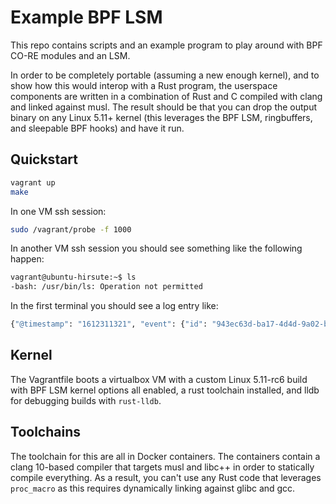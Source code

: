 # Example BPF LSM

This repo contains scripts and an example program to play around with BPF CO-RE modules and an LSM.

In order to be completely portable (assuming a new enough kernel), and to show how this would interop with a Rust program, the userspace components are written in a combination of Rust and C compiled with clang and linked against musl. The result should be that you can drop the output binary on any Linux 5.11+ kernel (this leverages the BPF LSM, ringbuffers, and sleepable BPF hooks) and have it run.

## Quickstart

```bash
vagrant up
make
```

In one VM ssh session:

```bash
sudo /vagrant/probe -f 1000
```

In another VM ssh session you should see something like the following happen:

```bash
vagrant@ubuntu-hirsute:~$ ls
-bash: /usr/bin/ls: Operation not permitted
```

In the first terminal you should see a log entry like:

```bash
{"@timestamp": "1612311321", "event": {"id": "943ec63d-ba17-4d4d-9a02-b61b9e103e2c", "kind": "event", "category": "process", "action": "execution-denied", "type": "start", "module": "bpf-lsm", "provider": "bprm-check-security", "sequence": "0"}, "host": {"hostname": "ubuntu-hirsute", "ip": ["10.0.2.15", "fe80::45:b3ff:fe9e:e735"], "mac": ["02:45:b3:9e:e7:35"], "uptime": "51", "os": {"type": "linux", "name": "Ubuntu", "kernel": "5.11.0-rc6-bpf-lsm"}}, "process": {"pid": 1608, "entity_id": "438a54f19a1430d9a6ce79433c3af8dc5bf0ab6e4427c872da54befc2d205628", "name": "ls", "ppid": 1492, "executable": "/usr/bin/ls", "args_count": "2", "start": "1612311321", "thread.id": "1608", "parent": {"pid": 1492, "entity_id": "da3de02e9f2a9faf7387db10ee9fa3952b8406fa37563f1351e4504f8b517ebe", "name": "bash", "ppid": 1491, "start": "1612311305", "thread.id": "1492"}}, "user": {"id": "1000", "name": "vagrant", "group": {"id": "1000", "name": "vagrant"}, "effective": {"id": "1000", "name": "vagrant", "group": {"id": "1000", "name": "vagrant"}}}}
```

## Kernel

The Vagrantfile boots a virtualbox VM with a custom Linux 5.11-rc6 build with BPF LSM kernel options
all enabled, a rust toolchain installed, and lldb for debugging builds with `rust-lldb`.

## Toolchains

The toolchain for this are all in Docker containers. The containers contain a clang 10-based compiler
that targets musl and libc++ in order to statically compile everything. As a result, you can't use any
Rust code that leverages `proc_macro` as this requires dynamically linking against glibc and gcc.
